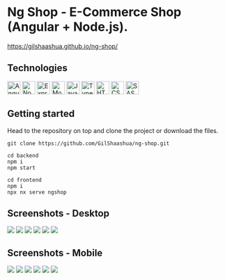 # Ng Shop - E-Commerce Shop (Angular + Node.js). 

https://gilshaashua.github.io/ng-shop/


## Technologies
<p>
  <img alt="Angular" src="https://img.shields.io/badge/Angular-DD0031?style=for-the-badge&logo=angular&logoColor=white" height="30px" />
  <img alt="Nodejs" src="https://img.shields.io/badge/Node%20js-339933?style=for-the-badge&logo=nodedotjs&logoColor=white" height="30px" />
  <img alt="Expressjs" src="https://img.shields.io/badge/Express%20js-000000?style=for-the-badge&logo=express&logoColor=white" height="30px" />
  <img alt="MongoDB" src="https://img.shields.io/badge/MongoDB-4EA94B?style=for-the-badge&logo=mongodb&logoColor=white" height="30px" />
  <img alt="Javascript" src="https://img.shields.io/badge/JavaScript-323330?style=for-the-badge&logo=javascript&logoColor=F7DF1E" height="30px" />
  <img alt="Typescript" src="https://img.shields.io/badge/TypeScript-007ACC?style=for-the-badge&logo=typescript&logoColor=white" height="30px" />
  <img alt="HTML5" src="https://img.shields.io/badge/HTML5-E34F26?style=for-the-badge&logo=html5&logoColor=white" height="30px" />
  <img alt="CSS3" src="https://img.shields.io/badge/CSS3-1572B6?style=for-the-badge&logo=css3&logoColor=white" height="30px" />
  <img alt="SASS" src="https://img.shields.io/badge/Sass-CC6699?style=for-the-badge&logo=sass&logoColor=white" height="30px" />
</p>

## Getting started

Head to the repository on top and clone the project or download the files.

```
git clone https://github.com/GilShaashua/ng-shop.git
```

```
cd backend
npm i 
npm start
```

```
cd frontend
npm i 
npx nx serve ngshop
```

## Screenshots - Desktop
<img src="https://res.cloudinary.com/dpbcaizq9/image/upload/v1723844662/homepage-ngshop_grtnch.png"/>
<img src="https://res.cloudinary.com/dpbcaizq9/image/upload/v1723844860/products-list-ngshop_tlk7f2.png"/>
<img src="https://res.cloudinary.com/dpbcaizq9/image/upload/v1723844924/product-details-ngshop_adj7tg.png"/>
<img src="https://res.cloudinary.com/dpbcaizq9/image/upload/v1723844981/login-ngshop_cn15ym.png"/>
<img src="https://res.cloudinary.com/dpbcaizq9/image/upload/v1723845034/cart-ngshop_gpfwim.png"/>
<img src="https://res.cloudinary.com/dpbcaizq9/image/upload/v1723845084/checkout-ngshop_wun56m.png"/>

## Screenshots - Mobile
<img src="https://res.cloudinary.com/dpbcaizq9/image/upload/v1723845150/homepage-mobile-ngshop_iqloeo.png"/>
<img src="https://res.cloudinary.com/dpbcaizq9/image/upload/v1723845215/product-list-mobile-ngshop_mlphnb.png"/>
<img src="https://res.cloudinary.com/dpbcaizq9/image/upload/v1723845262/product-details-mobile-ngshop_lq7yob.png"/>
<img src="https://res.cloudinary.com/dpbcaizq9/image/upload/v1723845333/login-mobile-ngshop_askvbr.png"/>
<img src="https://res.cloudinary.com/dpbcaizq9/image/upload/v1723845424/cart-mobile-ngshop_iaap5m.png"/>
<img src="https://res.cloudinary.com/dpbcaizq9/image/upload/v1723845485/checkout-mobile-ngshop_aiv3yi.png"/>
